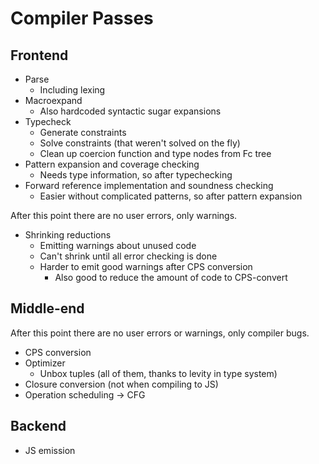 # Compiler Passes

## Frontend

* Parse
    - Including lexing
* Macroexpand
    - Also hardcoded syntactic sugar expansions
* Typecheck
    - Generate constraints
    - Solve constraints (that weren't solved on the fly)
    - Clean up coercion function and type nodes from Fc tree
* Pattern expansion and coverage checking
    - Needs type information, so after typechecking
* Forward reference implementation and soundness checking
    - Easier without complicated patterns, so after pattern expansion

After this point there are no user errors, only warnings.

* Shrinking reductions
    - Emitting warnings about unused code
    - Can't shrink until all error checking is done
    - Harder to emit good warnings after CPS conversion
        * Also good to reduce the amount of code to CPS-convert

## Middle-end

After this point there are no user errors or warnings, only compiler bugs.

* CPS conversion
* Optimizer
    - Unbox tuples (all of them, thanks to levity in type system)
* Closure conversion (not when compiling to JS)
* Operation scheduling -> CFG

## Backend

* JS emission

